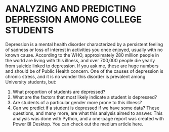 # ANALYZING AND PREDICTING DEPRESSION AMONG COLLEGE STUDENTS
  Depression is a mental health disorder characterized by a persistent feeling of sadness or loss of interest in activities you once enjoyed, usually with no known cause. According to the WHO, approximately 280 million people in the world are living with this illness, and over 700,000 people die yearly from suicide linked to depression. If you ask me, these are huge numbers and should be of Public Health concern.
One of the causes of depression is chronic stress, and it is no wonder this disorder is prevalent among University students, but:
1. What proportion of students are depressed?
2. What are the factors that most likely indicate a student is depressed?
3. Are students of a particular gender more prone to this illness?
4. Can we predict if a student is depressed if we have some data?
These questions, and many more, are what this analysis aimed to answer. This analysis was done with Python, and a one-page report was created with Power BI Desktop. You can check out the medium article here.
